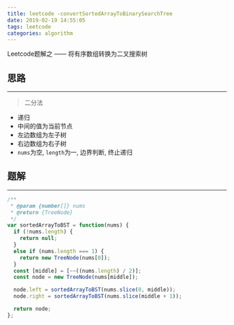 ```yaml
---
title: leetcode -convertSortedArrayToBinarySearchTree
date: 2019-02-19 14:55:05
tags: leetcode
categories: algorithm
---
```


Leetcode题解之 —— 将有序数组转换为二叉搜索树


<!-- more -->


## 思路

------

> 二分法

- 递归
- 中间的值为当前节点
- 左边数组为左子树
- 右边数组为右子树
- `nums`为空, `length`为一, 边界判断, 终止递归

## 题解

------

```ts
/**
 * @param {number[]} nums
 * @return {TreeNode}
 */
var sortedArrayToBST = function(nums) {
  if (!nums.length) {
    return null;
  }
  else if (nums.length === 1) {
    return new TreeNode(nums[0]);
  }
  const [middle] = [~~((nums.length) / 2)];
  const node = new TreeNode(nums[middle]);

  node.left = sortedArrayToBST(nums.slice(0, middle));
  node.right = sortedArrayToBST(nums.slice(middle + 1));

  return node;
};
```